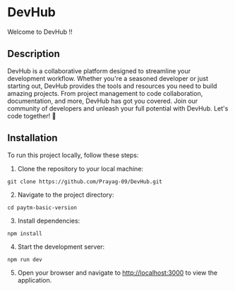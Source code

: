 # DevHub

Welcome to DevHub !!

## Description

DevHub is a collaborative platform designed to streamline your development workflow. Whether you're a seasoned developer or just starting out, DevHub provides the tools and resources you need to build amazing projects. From project management to code collaboration, documentation, and more, DevHub has got you covered. Join our community of developers and unleash your full potential with DevHub. Let's code together! 🚀

## Installation

To run this project locally, follow these steps:

1. Clone the repository to your local machine:

```
git clone https://github.com/Prayag-09/DevHub.git
```

2. Navigate to the project directory:

```
cd paytm-basic-version
```

3. Install dependencies:

```
npm install
```

4. Start the development server:

```
npm run dev
```

5. Open your browser and navigate to [http://localhost:3000](http://localhost:3000) to view the application.
